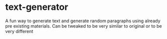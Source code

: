 # text-generator
A fun way to generate text and generate random paragraphs using already pre existing materials. Can be tweaked to be very similar to original or to be very different
